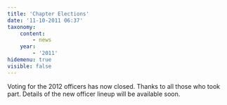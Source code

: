 ```yaml
---
title: 'Chapter Elections'
date: '11-10-2011 06:37'
taxonomy:
    content:
        - news
    year:
        - '2011'
hidemenu: true
visible: false
---
```


Voting for the 2012 officers has now closed. Thanks to all those who took part. Details of the new officer lineup will be available soon.
